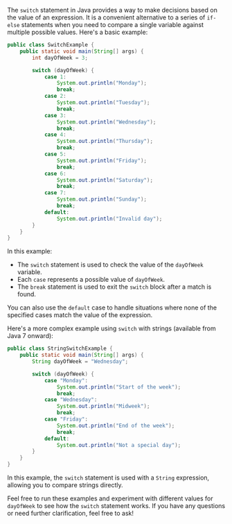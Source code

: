 The `switch` statement in Java provides a way to make decisions based on the value of an expression. It is a convenient alternative to a series of `if-else` statements when you need to compare a single variable against multiple possible values. Here's a basic example:

```java
public class SwitchExample {
    public static void main(String[] args) {
        int dayOfWeek = 3;

        switch (dayOfWeek) {
            case 1:
                System.out.println("Monday");
                break;
            case 2:
                System.out.println("Tuesday");
                break;
            case 3:
                System.out.println("Wednesday");
                break;
            case 4:
                System.out.println("Thursday");
                break;
            case 5:
                System.out.println("Friday");
                break;
            case 6:
                System.out.println("Saturday");
                break;
            case 7:
                System.out.println("Sunday");
                break;
            default:
                System.out.println("Invalid day");
        }
    }
}
```

In this example:

- The `switch` statement is used to check the value of the `dayOfWeek` variable.
- Each `case` represents a possible value of `dayOfWeek`.
- The `break` statement is used to exit the `switch` block after a match is found.

You can also use the `default` case to handle situations where none of the specified cases match the value of the expression.

Here's a more complex example using `switch` with strings (available from Java 7 onward):

```java
public class StringSwitchExample {
    public static void main(String[] args) {
        String dayOfWeek = "Wednesday";

        switch (dayOfWeek) {
            case "Monday":
                System.out.println("Start of the week");
                break;
            case "Wednesday":
                System.out.println("Midweek");
                break;
            case "Friday":
                System.out.println("End of the week");
                break;
            default:
                System.out.println("Not a special day");
        }
    }
}
```

In this example, the `switch` statement is used with a `String` expression, allowing you to compare strings directly.

Feel free to run these examples and experiment with different values for `dayOfWeek` to see how the `switch` statement works. If you have any questions or need further clarification, feel free to ask!